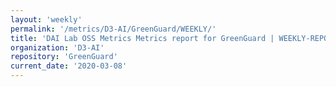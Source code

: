 ```yaml
---
layout: 'weekly'
permalink: '/metrics/D3-AI/GreenGuard/WEEKLY/'
title: 'DAI Lab OSS Metrics Metrics report for GreenGuard | WEEKLY-REPORT-2020-03-08'
organization: 'D3-AI'
repository: 'GreenGuard'
current_date: '2020-03-08'
---
```

